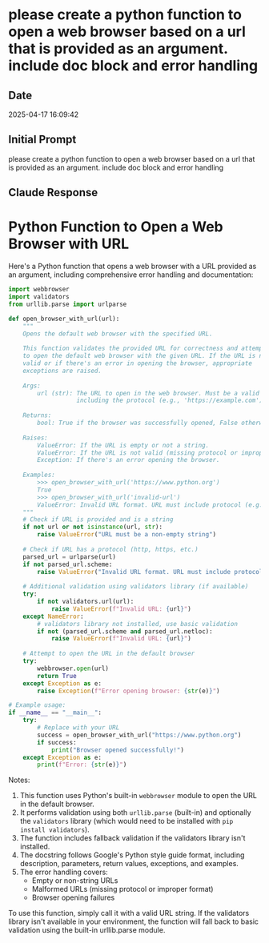 # please create a python function to open a web browser based on a url that is provided as an argument. include doc block and error handling

## Date
2025-04-17 16:09:42

## Initial Prompt
please create a python function to open a web browser based on a url that is provided as an argument. include doc block and error handling

## Claude Response
# Python Function to Open a Web Browser with URL

Here's a Python function that opens a web browser with a URL provided as an argument, including comprehensive error handling and documentation:

```python
import webbrowser
import validators
from urllib.parse import urlparse

def open_browser_with_url(url):
    """
    Opens the default web browser with the specified URL.
    
    This function validates the provided URL for correctness and attempts
    to open the default web browser with the given URL. If the URL is not
    valid or if there's an error in opening the browser, appropriate
    exceptions are raised.
    
    Args:
        url (str): The URL to open in the web browser. Must be a valid URL
                   including the protocol (e.g., 'https://example.com').
    
    Returns:
        bool: True if the browser was successfully opened, False otherwise.
    
    Raises:
        ValueError: If the URL is empty or not a string.
        ValueError: If the URL is not valid (missing protocol or improper format).
        Exception: If there's an error opening the browser.
    
    Examples:
        >>> open_browser_with_url('https://www.python.org')
        True
        >>> open_browser_with_url('invalid-url')
        ValueError: Invalid URL format. URL must include protocol (e.g., 'https://example.com')
    """
    # Check if URL is provided and is a string
    if not url or not isinstance(url, str):
        raise ValueError("URL must be a non-empty string")
    
    # Check if URL has a protocol (http, https, etc.)
    parsed_url = urlparse(url)
    if not parsed_url.scheme:
        raise ValueError("Invalid URL format. URL must include protocol (e.g., 'https://example.com')")
    
    # Additional validation using validators library (if available)
    try:
        if not validators.url(url):
            raise ValueError(f"Invalid URL: {url}")
    except NameError:
        # validators library not installed, use basic validation
        if not (parsed_url.scheme and parsed_url.netloc):
            raise ValueError(f"Invalid URL: {url}")
    
    # Attempt to open the URL in the default browser
    try:
        webbrowser.open(url)
        return True
    except Exception as e:
        raise Exception(f"Error opening browser: {str(e)}")

# Example usage:
if __name__ == "__main__":
    try:
        # Replace with your URL
        success = open_browser_with_url("https://www.python.org")
        if success:
            print("Browser opened successfully!")
    except Exception as e:
        print(f"Error: {str(e)}")
```

Notes:
1. This function uses Python's built-in `webbrowser` module to open the URL in the default browser.
2. It performs validation using both `urllib.parse` (built-in) and optionally the `validators` library (which would need to be installed with `pip install validators`).
3. The function includes fallback validation if the validators library isn't installed.
4. The docstring follows Google's Python style guide format, including description, parameters, return values, exceptions, and examples.
5. The error handling covers:
   - Empty or non-string URLs
   - Malformed URLs (missing protocol or improper format)
   - Browser opening failures

To use this function, simply call it with a valid URL string. If the validators library isn't available in your environment, the function will fall back to basic validation using the built-in urllib.parse module.
